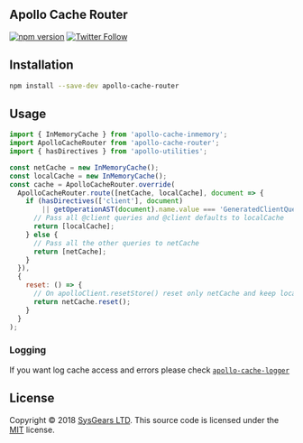 ## Apollo Cache Router

[![npm version](https://badge.fury.io/js/apollo-cache-router.svg)](https://badge.fury.io/js/apollo-cache-router)
[![Twitter Follow](https://img.shields.io/twitter/follow/sysgears.svg?style=social)](https://twitter.com/sysgears)

## Installation

```bash
npm install --save-dev apollo-cache-router
```

## Usage
``` js
import { InMemoryCache } from 'apollo-cache-inmemory';
import ApolloCacheRouter from 'apollo-cache-router';
import { hasDirectives } from 'apollo-utilities';

const netCache = new InMemoryCache();
const localCache = new InMemoryCache();
const cache = ApolloCacheRouter.override(
  ApolloCacheRouter.route([netCache, localCache], document => {
    if (hasDirectives(['client'], document)
        || getOperationAST(document).name.value === 'GeneratedClientQuery') {
      // Pass all @client queries and @client defaults to localCache
      return [localCache];
    } else {
      // Pass all the other queries to netCache
      return [netCache];
    }
  }),
  {
    reset: () => {
      // On apolloClient.resetStore() reset only netCache and keep localCache intact
      return netCache.reset();
    }
  }
);
```

### Logging
If you want log cache access and errors please check [`apollo-cache-logger`](https://github.com/sysgears/apollo-cache-logger)

## License
Copyright © 2018 [SysGears LTD]. This source code is licensed under the [MIT] license.

[MIT]: LICENSE
[SysGears LTD]: http://sysgears.com
